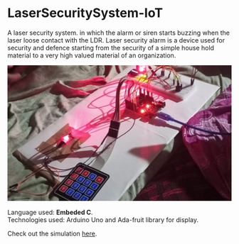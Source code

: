 # LaserSecuritySystem-IoT
A laser security system. in which the alarm or siren starts buzzing when the laser loose contact with the LDR. Laser security alarm is a device used for security and defence starting from the security of a simple house hold material to a very high valued material of an organization.

![final product](/img/final.jpeg)

Language used: **Embeded C**.  
Technologies used: Arduino Uno and Ada-fruit library for display. 

Check out the simulation [here](https://wokwi.com/projects/333915316267516499).
